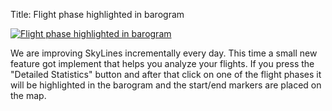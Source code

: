 Title: Flight phase highlighted in barogram

[![Flight phase highlighted in barogram]({filename}/images/phase-highlighting.png)]({filename}/images/phase-highlighting.png)

We are improving SkyLines incrementally every day. This time a small new feature
got implement that helps you analyze your flights. If you press the "Detailed
Statistics" button and after that click on one of the flight phases it will be
highlighted in the barogram and the start/end markers are placed on the map.
